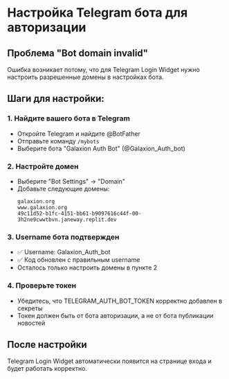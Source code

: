 # Настройка Telegram бота для авторизации

## Проблема "Bot domain invalid"

Ошибка возникает потому, что для Telegram Login Widget нужно настроить разрешенные домены в настройках бота.

## Шаги для настройки:

### 1. Найдите вашего бота в Telegram
- Откройте Telegram и найдите @BotFather
- Отправьте команду `/mybots`
- Выберите бота "Galaxion Auth Bot" (@Galaxion_Auth_bot)

### 2. Настройте домен
- Выберите "Bot Settings" → "Domain"
- Добавьте следующие домены:
  ```
  galaxion.org
  www.galaxion.org
  49c11d52-b1fc-4151-bb61-b9097616c44f-00-3h2ne9cwwtbvn.janeway.replit.dev
  ```

### 3. Username бота подтвержден
- ✅ Username: Galaxion_Auth_bot
- ✅ Код обновлен с правильным username
- Осталось только настроить домены в пункте 2

### 4. Проверьте токен
- Убедитесь, что TELEGRAM_AUTH_BOT_TOKEN корректно добавлен в секреты
- Токен должен быть от бота авторизации, а не от бота публикации новостей

## После настройки
Telegram Login Widget автоматически появится на странице входа и будет работать корректно.